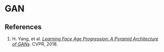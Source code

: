 # GAN

## References

1. H. Yang, et al. [*Learning Face Age Progression: A Pyramid Architecture of GANs*](https://arxiv.org/abs/1711.10352). CVPR, 2018.
